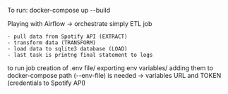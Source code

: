 To run: docker-compose up --build

Playing with Airflow -> orchestrate simply ETL job

    - pull data from Spotify API (EXTRACT)
    - transform data (TRANSFORM)
    - load data to sqlite3 database (LOAD)
    - last task is printng final statement to logs

to run job creation of .env file/ exporting env variables/ adding them
to docker-compose path (--env-file) is needed ->
variables URL and TOKEN (credentials to Spotify API)

